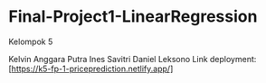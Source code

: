 # Final-Project1-LinearRegression


Kelompok 5

Kelvin Anggara Putra
Ines Savitri
Daniel Leksono
Link deployment: [https://k5-fp-1-priceprediction.netlify.app/]
